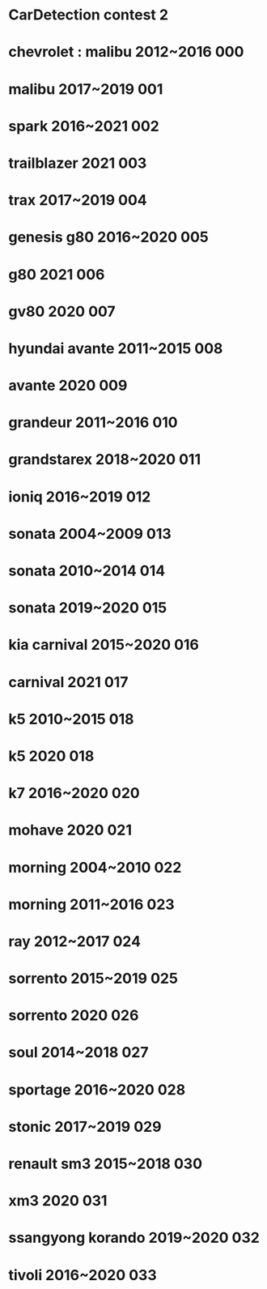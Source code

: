 # CarDetection contest 2

# chevrolet : malibu      2012~2016   000
#             malibu      2017~2019   001
#             spark       2016~2021   002 
#             trailblazer 2021        003
#             trax        2017~2019   004
# genesis     g80         2016~2020   005
#             g80         2021        006
#             gv80        2020        007
# hyundai     avante      2011~2015   008
#             avante      2020        009
#             grandeur    2011~2016   010
#             grandstarex 2018~2020   011
#             ioniq       2016~2019   012
#             sonata      2004~2009   013
#             sonata      2010~2014   014
#             sonata      2019~2020   015
# kia         carnival    2015~2020   016
#             carnival    2021        017
#             k5          2010~2015   018
#             k5          2020        018
#             k7          2016~2020   020
#             mohave      2020        021
#             morning     2004~2010   022
#             morning     2011~2016   023
#             ray         2012~2017   024
#             sorrento    2015~2019   025
#             sorrento    2020        026
#             soul        2014~2018   027
#             sportage    2016~2020   028
#             stonic      2017~2019   029
# renault     sm3         2015~2018   030
#             xm3         2020        031
# ssangyong   korando     2019~2020   032
#             tivoli      2016~2020   033
